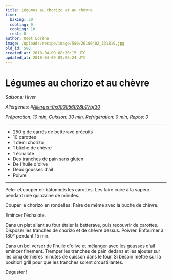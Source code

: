```yaml
---
title: Légumes au chorizo et au chèvre
time:
  baking: 30
  cooling: 0
  cooking: 10
  rest: 0
author: Odet Lorène
image: /uploads/recipe/image/580/20180402_131819.jpg
old_id: 580
created_at: 2018-04-09 08:30:15 UTC
updated_at: 2018-04-09 09:05:24 UTC
---
```


# Légumes au chorizo et au chèvre

_Saisons: Hiver_

_Allèrgènes: #<Allergen:0x000056028b27bf30>_

_Préparation: 10 min, Cuisson: 30 min, Refrigération: 0 min, Repos: 0_

---

- 250 g de carrés de betterave précuits
- 10 carottes
- 1 demi chorizo
- 1 bûche de chèvre
- 1 échalote
- Des tranches de pain sans gluten
- De l'huile d'olive
- Deux gousses d'ail
- Poivre

---

Peler et couper en bâtonnets les carottes. Les faire cuire à la vapeur pendant une quinzaine de minutes.

Couper le chorizo en rondelles. Faire de même avec la buche de chèvre.

Émincer l'échalote.

Dans un plat allant au four étaler la betterave, puis recouvrir de carottes. Disposer les tranches de chorizo et de chèvre dessus. Poivrer. Enfourner à 180° pendant 15 min.

Dans un bol verser de l'huile d'olive et mélanger avec les gousses d'ail émincer finement. Tremper les tranches de pain dedans et les ajouter sur les cinq dernières minutes de cuisson dans le four. Si besoin mettre sur la position grill pour que les tranches soient croustillantes.

Déguster !
